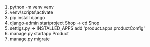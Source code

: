 1. python -m venv venv
2. venv\scripts\activate
3. pip install django
4. django-admin startproject Shop -> cd Shop
5. settigs.py -> INSTALLED_APPS add 'product.apps.productConfig' 
5. manage.py startapp Product
6. manage.py migrate



